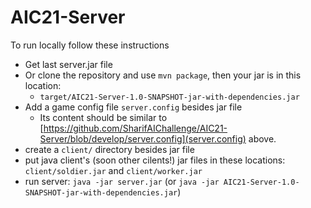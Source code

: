 # AIC21-Server

To run locally follow these instructions

- Get last server.jar file
- Or clone the repository and use `mvn package`, then your jar is in this location:
  - `target/AIC21-Server-1.0-SNAPSHOT-jar-with-dependencies.jar`
- Add a game config file `server.config` besides jar file
  - Its content should be similar to [https://github.com/SharifAIChallenge/AIC21-Server/blob/develop/server.config](server.config) above.
- create a `client/` directory besides jar file
- put java client's (soon other cilents!) jar files in these locations: `client/soldier.jar` and `client/worker.jar`
- run server: `java -jar server.jar` (or `java -jar AIC21-Server-1.0-SNAPSHOT-jar-with-dependencies.jar`)
